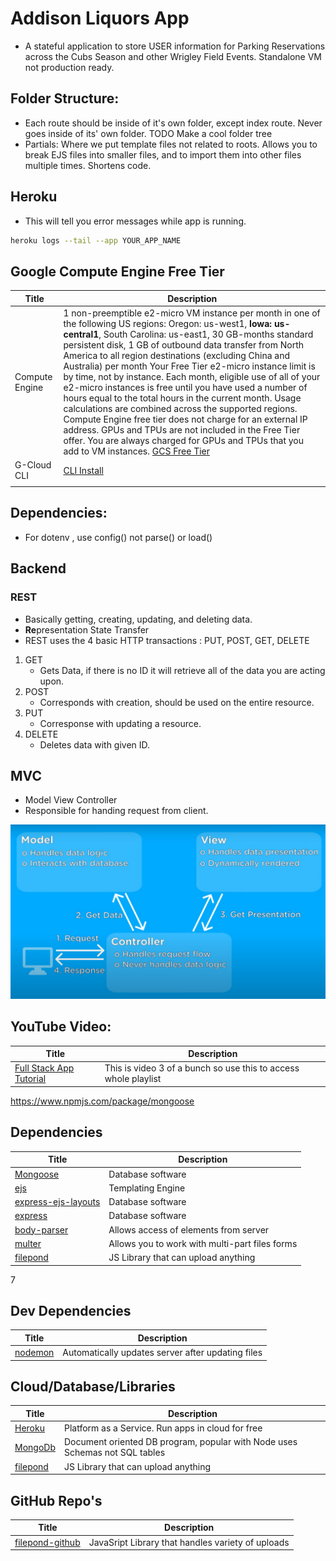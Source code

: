 # Addison Liquors App
- A stateful application to store USER information for Parking Reservations across the Cubs Season and other Wrigley Field Events. Standalone VM not production ready.

## Folder Structure:
- Each route should be inside of it's own folder, except index route. Never goes inside of its' own folder.
TODO Make a cool folder tree
- Partials: Where we put template files not related to roots. Allows you to break EJS files into smaller files, and to import them into other files multiple times. Shortens code.

## Heroku
- This will tell you error messages while app is running. 
``` bash
heroku logs --tail --app YOUR_APP_NAME
```

## Google Compute Engine Free Tier
|Title|Description|
|---------------|-----------|
|Compute Engine	| 1 non-preemptible e2-micro VM instance per month in one of the following US regions: Oregon: us-west1, <b>Iowa: us-central1</b>, South Carolina: us-east1, 30 GB-months standard persistent disk, 1 GB of outbound data transfer from North America to all region destinations (excluding China and Australia) per month Your Free Tier e2-micro instance limit is by time, not by instance. Each month, eligible use of all of your e2-micro instances is free until you have used a number of hours equal to the total hours in the current month. Usage calculations are combined across the supported regions. Compute Engine free tier does not charge for an external IP address. GPUs and TPUs are not included in the Free Tier offer. You are always charged for GPUs and TPUs that you add to VM instances. [GCS Free Tier](https://cloud.google.com/free/docs/free-cloud-features?utm_source=google&utm_medium=email&utm_content=OrigamiC2e&utm_campaign=OrigamiC2#free-tier-usage-limits)|
|G-Cloud CLI    |[CLI Install](https://cloud.google.com/sdk/docs/install)|
||


## Dependencies:
- For dotenv , use config() not parse() or load()

## Backend
### REST
- Basically getting, creating, updating, and deleting data.
- <b>Re</b>presentation State Transfer
- REST uses the 4 basic HTTP transactions : PUT, POST, GET, DELETE
1. GET
    - Gets Data, if there is no ID it will retrieve all of the data you are acting upon.
2. POST
    - Corresponds with creation, should be used on the entire resource.
3. PUT
    - Corresponse with updating a resource.
4. DELETE
    - Deletes data with given ID.
## MVC
- Model View Controller
- Responsible for handing request from client.

![MVC](images/mvc.png)



## YouTube Video:
| Title                                            | Description                                                       |
| ------------------------------------------------ | ----------------------------------------------------------------- |
| [Full Stack App Tutorial](https://www.youtube.com/watch?v=6sUbt-Qp6Pg&list=PLZlA0Gpn_vH8jbFkBjOuFjhxANC63OmXM&index=3) | This is video 3 of a bunch so use this to access whole playlist                       |
https://www.npmjs.com/package/mongoose


## Dependencies
| Title                                                   | Description                                                 |
|---------------------------------------------------------|-------------------------------------------------------------|
| [Mongoose](https://www.npmjs.com/package/mongoose)      | Database software                                           |
| [ejs](https://www.npmjs.com/package/mongoose)           | Templating Engine                                           |
| [express-ejs-layouts]()                                 | Database software                                           |
| [express]()     | Database software                     |                                                             |
| [body-parser](https://www.npmjs.com/package/body-parser)| Allows access of elements from server                       |
| [multer](https://www.npmjs.com/package/multer)          | Allows you to work with multi-part files forms              | 
| [filepond](https://pqina.nl/filepond/)                 | JS Library that can upload anything                                           |

7

## Dev Dependencies
| Title                                                  | Description                                                 |
|--------------------------------------------------------|-------------------------------------------------------------|
| [nodemon]()                                            | Automatically updates server after updating files           |

## Cloud/Database/Libraries
| Title                                                  | Description                                                                   |
|--------------------------------------------------------|-------------------------------------------------------------------------------|
| [Heroku](https://dashboard.heroku.com/apps)            | Platform as a Service. Run apps in cloud for free                             |
| [MongoDb](https://www.mongodb.com/)                    | Document oriented DB program, popular with Node uses Schemas not SQL tables   |
| [filepond](https://pqina.nl/filepond/)                 | JS Library that can upload anything                                           |

## GitHub Repo's
| Title                                                  | Description                                                 |
|--------------------------------------------------------|-------------------------------------------------------------|
|[filepond-github](https://github.com/pqina/filepond)    | JavaSript Library that handles variety of uploads           |

